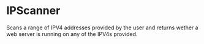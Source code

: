 # IPScanner
Scans a range of IPV4 addresses provided by the user and returns wether a web server is running on any of the IPV4s provided.
